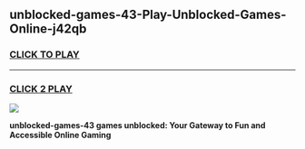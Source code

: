 
## unblocked-games-43-Play-Unblocked-Games-Online-j42qb
<h3>
<a href="https://premium76.site?title=unblocked-games-43&ref=24A">CLICK TO PLAY</a></h3>
<hr>

<h3>
<a href="https://premium76.site?title=unblocked-games-43&ref=24A">CLICK 2 PLAY</a>
  
</h3>

<a href="https://premium76.site?title=unblocked-games-43&ref=24A"><img src="https://clearcache.store/games.png"></a>


**unblocked-games-43 games unblocked: Your Gateway to Fun and Accessible Online Gaming**
